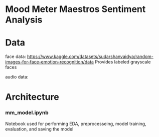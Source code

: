# Mood Meter Maestros Sentiment Analysis


# Data 
face data: https://www.kaggle.com/datasets/sudarshanvaidya/random-images-for-face-emotion-recognition/data
Provides labeled grayscale faces

audio data: 

# Architecture
### mm_model.ipynb
Notebook used for performing EDA, preprocesseing, model training, evaluation, and saving the model 
